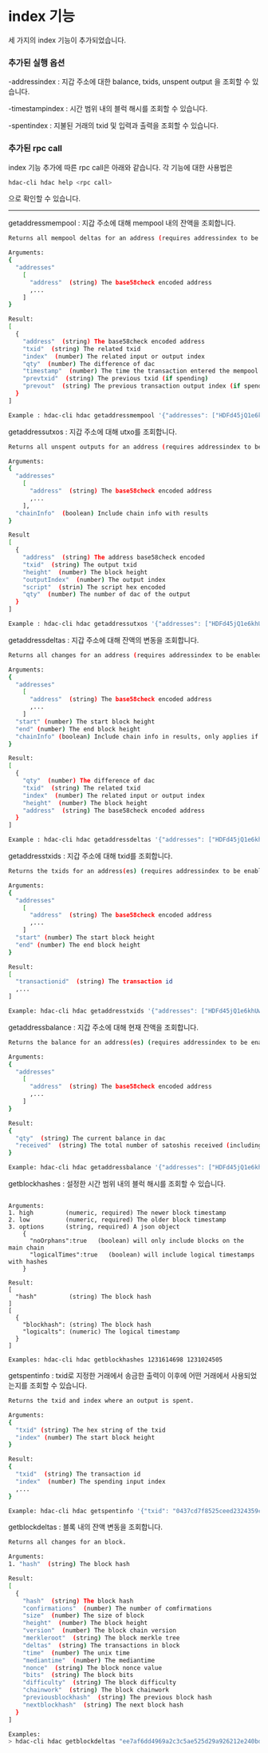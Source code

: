 index 기능
==========================

세 가지의 index 기능이 추가되었습니다. 

### 추가된 실행 옵션

-addressindex : 지갑 주소에 대한 balance, txids, unspent output 을 조회할 수 있습니다.

-timestampindex : 시간 범위 내의 블럭 해시를 조회할 수 있습니다.

-spentindex : 지불된 거래의 txid 및 입력과 출력을 조회할 수 있습니다.

### 추가된 rpc call

index 기능 추가에 따른 rpc call은 아래와 같습니다. 각 기능에 대한 사용법은 

```bash
hdac-cli hdac help <rpc call> 
```
으로 확인할 수 있습니다.

-----------------------------------------------
getaddressmempool : 지갑 주소에 대해 mempool 내의 잔액을 조회합니다.
```bash
Returns all mempool deltas for an address (requires addressindex to be enabled).

Arguments:
{
  "addresses"
    [
      "address"  (string) The base58check encoded address
      ,...
    ]
}

Result:
[
  {
    "address"  (string) The base58check encoded address
    "txid"  (string) The related txid
    "index"  (number) The related input or output index
    "qty"  (number) The difference of dac
    "timestamp"  (number) The time the transaction entered the mempool (seconds)
    "prevtxid"  (string) The previous txid (if spending)
    "prevout"  (string) The previous transaction output index (if spending)
  }
]

Example : hdac-cli hdac getaddressmempool '{"addresses": ["HDFd45jQ1e6khUwojLd8ndFWa6QJd5ntVz"]}'
```

getaddressutxos : 지갑 주소에 대해 utxo를 조회합니다.
```bash
Returns all unspent outputs for an address (requires addressindex to be enabled).

Arguments:
{
  "addresses"
    [
      "address"  (string) The base58check encoded address
      ,...
    ],
  "chainInfo"  (boolean) Include chain info with results
}

Result
[
  {
    "address"  (string) The address base58check encoded
    "txid"  (string) The output txid
    "height"  (number) The block height
    "outputIndex"  (number) The output index
    "script"  (strin) The script hex encoded
    "qty"  (number) The number of dac of the output
  }
]

Example : hdac-cli hdac getaddressutxos '{"addresses": ["HDFd45jQ1e6khUwojLd8ndFWa6QJd5ntVz"]}'
```

getaddressdeltas : 지갑 주소에 대해 잔액의 변동을 조회합니다.
```bash
Returns all changes for an address (requires addressindex to be enabled).

Arguments:
{
  "addresses"
    [
      "address"  (string) The base58check encoded address
      ,...
    ]
  "start" (number) The start block height
  "end" (number) The end block height
  "chainInfo" (boolean) Include chain info in results, only applies if start and end specified
}

Result:
[
  {
    "qty"  (number) The difference of dac
    "txid"  (string) The related txid
    "index"  (number) The related input or output index
    "height"  (number) The block height
    "address"  (string) The base58check encoded address
  }
]

Example : hdac-cli hdac getaddressdeltas '{"addresses": ["HDFd45jQ1e6khUwojLd8ndFWa6QJd5ntVz"]}'
```

getaddresstxids : 지갑 주소에 대해 txid를 조회합니다.
```bash
Returns the txids for an address(es) (requires addressindex to be enabled).

Arguments:
{
  "addresses"
    [
      "address"  (string) The base58check encoded address
      ,...
    ]
  "start" (number) The start block height
  "end" (number) The end block height
}

Result:
[
  "transactionid"  (string) The transaction id
  ,...
]

Example: hdac-cli hdac getaddresstxids '{"addresses": ["HDFd45jQ1e6khUwojLd8ndFWa6QJd5ntVz"]}'
```

getaddressbalance : 지갑 주소에 대해 현재 잔액을 조회합니다.
```bash
Returns the balance for an address(es) (requires addressindex to be enabled).

Arguments:
{
  "addresses"
    [
      "address"  (string) The base58check encoded address
      ,...
    ]
}

Result:
{
  "qty"  (string) The current balance in dac
  "received"  (string) The total number of satoshis received (including change)
}

Example: hdac-cli hdac getaddressbalance '{"addresses": ["HDFd45jQ1e6khUwojLd8ndFWa6QJd5ntVz"]}'
```

getblockhashes : 설정한 시간 범위 내의 블럭 해시를 조회할 수 있습니다.
```bashReturns array of hashes of blocks within the timestamp range provided.

Arguments:
1. high         (numeric, required) The newer block timestamp
2. low          (numeric, required) The older block timestamp
3. options      (string, required) A json object
    {
      "noOrphans":true   (boolean) will only include blocks on the main chain
      "logicalTimes":true   (boolean) will include logical timestamps with hashes
    }

Result:
[
  "hash"         (string) The block hash
]
[
  {
    "blockhash": (string) The block hash
    "logicalts": (numeric) The logical timestamp
  }
]

Examples: hdac-cli hdac getblockhashes 1231614698 1231024505

```

getspentinfo : txid로 지정한 거래에서 송금한 출력이 이후에 어떤 거래에서 사용되었는지를 조회할 수 있습니다.
```bash
Returns the txid and index where an output is spent.

Arguments:
{
  "txid" (string) The hex string of the txid
  "index" (number) The start block height
}

Result:
{
  "txid"  (string) The transaction id
  "index"  (number) The spending input index
  ,...
}

Example: hdac-cli hdac getspentinfo '{"txid": "0437cd7f8525ceed2324359c2d0ba26006d92d856a9c20fa0241106ee5a597c9", "index": 0}'
```

getblockdeltas : 블록 내의 잔액 변동을 조회합니다.
```bash
Returns all changes for an block.

Arguments:
1. "hash"  (string) The block hash

Result:
[
  {
    "hash"  (string) The block hash
    "confirmations"  (number) The number of comfirmations
    "size"  (number) The size of block
    "height"  (number) The block height
    "version"  (number) The block chain version
    "merkleroot"  (string) The block merkle tree
    "deltas"  (string) The transactions in block
    "time"  (number) The unix time
    "mediantime"  (number) The mediantime
    "nonce"  (string) The block nonce value
    "bits"  (string) The block bits
    "difficulty"  (string) The block difficulty
    "chainwork"  (string) The block chainwork
    "previousblockhash"  (string) The previous block hash
    "nextblockhash"  (string) The next block hash
  }
]

Examples:
> hdac-cli hdac getblockdeltas "ee7af6dd4969a2c3c5ae525d29a926212e240bde26c4f54de16cf8bfeedb6a2d"
```
